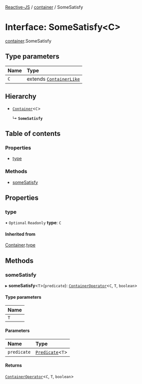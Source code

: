 [Reactive-JS](../README.md) / [container](../modules/container.md) / SomeSatisfy

# Interface: SomeSatisfy<C\>

[container](../modules/container.md).SomeSatisfy

## Type parameters

| Name | Type |
| :------ | :------ |
| `C` | extends [`ContainerLike`](container.ContainerLike.md) |

## Hierarchy

- [`Container`](container.Container.md)<`C`\>

  ↳ **`SomeSatisfy`**

## Table of contents

### Properties

- [type](container.SomeSatisfy.md#type)

### Methods

- [someSatisfy](container.SomeSatisfy.md#somesatisfy)

## Properties

### type

• `Optional` `Readonly` **type**: `C`

#### Inherited from

[Container](container.Container.md).[type](container.Container.md#type)

## Methods

### someSatisfy

▸ **someSatisfy**<`T`\>(`predicate`): [`ContainerOperator`](../modules/container.md#containeroperator)<`C`, `T`, `boolean`\>

#### Type parameters

| Name |
| :------ |
| `T` |

#### Parameters

| Name | Type |
| :------ | :------ |
| `predicate` | [`Predicate`](../modules/functions.md#predicate)<`T`\> |

#### Returns

[`ContainerOperator`](../modules/container.md#containeroperator)<`C`, `T`, `boolean`\>
